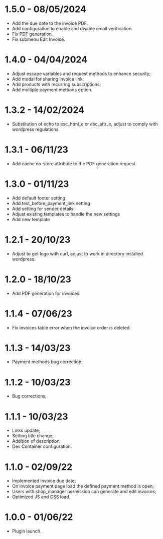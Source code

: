 # 1.5.0 - 08/05/2024
* Add the due date to the invoice PDF.
* Add configuration to enable and disable email verification.
* Fix PDF generation.
* Fix submenu Edit Invoice.

# 1.4.0 - 04/04/2024
* Adjust escape variables and request methods to enhance security;
* Add modal for sharing invoice link;
* Add products with recurring subscriptions;
* Add multiple payment methods option.

# 1.3.2 - 14/02/2024
* Substitution of echo to esc_html_e or esc_attr_e, adjust to comply with wordpress regulations

# 1.3.1 - 06/11/23
* Add cache no-store attribute to the PDF generation request

# 1.3.0 - 01/11/23
* Add default footer setting
* Add text_before_payment_link setting
* Add setting for sender details
* Adjust existing templates to handle the new settings
* Add new template

# 1.2.1 - 20/10/23
* Adjust to get logo with curl, adjust to work in directory installed wordpress.

# 1.2.0 - 18/10/23
* Add PDF generation for invoices.

# 1.1.4 - 07/06/23
* Fix invoices table error when the invoice order is deleted.

# 1.1.3 - 14/03/23
* Payment methods bug correction;

# 1.1.2 - 10/03/23
* Bug corrections;

# 1.1.1 - 10/03/23
* Links update;
* Setting title change;
* Addition of description;
* Dev Container configuration.

# 1.1.0 - 02/09/22
* Implemented invoice due date;
* On invoice payment page load the defined payment method is open;
* Users with shop_manager permission can generate and edit invoices;
* Optimized JS and CSS load.

# 1.0.0 - 01/06/22 
* Plugin launch.
